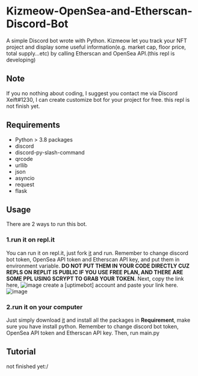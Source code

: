 # Kizmeow-OpenSea-and-Etherscan-Discord-Bot
A simple Discord bot wrote with Python. Kizmeow let you track your NFT project and display some useful information(e.g. market cap, floor price, total supply...etc) by calling Etherscan and OpenSea API.(this repl is developing)

Note
-----------------
If you no nothing about coding, I suggest you contact me via Discord Xeift#1230, I can create customize bot for your project for free.
this repl is not finish yet.

Requirements
-----------------
+ Python > 3.8
packages
+ discord
+ discord-py-slash-command
+ qrcode
+ urllib
+ json
+ asyncio
+ request
+ flask

Usage
-----------------
There are 2 ways to run this bot.

### 1.run it on repl.it
You can run it on repl.it, just fork [it](https://replit.com/@Kizmeow-NFT-Tracker) and run. Remember to change discord bot token, OpenSea API token and Etherscan API key, and put them in environment variable. **DO NOT PUT THEM IN YOUR CODE DIRECTLY CUZ REPLS ON REPLIT IS PUBLIC IF YOU USE FREE PLAN, AND THERE ARE SOME PPL USING SCRYPT TO GRAB YOUR TOKEN.**
Next, copy the link here, ![image](https://user-images.githubusercontent.com/80938768/146533872-021b05b3-f18c-44db-a943-527903dc6616.png) create a [uptimebot] account and paste your link here. ![image](https://user-images.githubusercontent.com/80938768/146534310-74201ab2-700e-4271-94a2-f2ecf8d12acb.png)

### 2.run it on your computer
Just simply download [it](https://github.com/Xeift/Kizmeow-OpenSea-and-Etherscan-Discord-Bot/archive/refs/heads/main.zip) and install all the packages in **Requirement**, make sure you have install python. Remember to change discord bot token, OpenSea API token and Etherscan API key. Then, run main.py

Tutorial
-----------------
not finished yet:/
